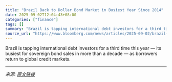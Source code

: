 ```yaml
---
title: "Brazil Back to Dollar Bond Market in Busiest Year Since 2014"
date: 2025-09-02T12:04:43+08:00
categories: ["finance"]
tags: []
summary: "Brazil is tapping international debt investors for a third time this year &mdash; its busiest for sovereign bond sales in more than a decade &mdash; as borrowers return to global credit markets."
source_url: "https://www.bloomberg.com/news/articles/2025-09-02/brazil-taps-global-bond-markets-in-its-busiest-year-since-2014"
---
```


Brazil is tapping international debt investors for a third time this year &mdash; its busiest for sovereign bond sales in more than a decade &mdash; as borrowers return to global credit markets.

---

*来源: [原文链接](https://www.bloomberg.com/news/articles/2025-09-02/brazil-taps-global-bond-markets-in-its-busiest-year-since-2014)*
